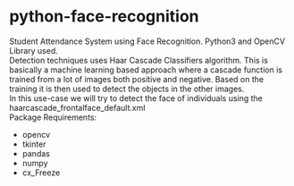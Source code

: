 # python-face-recognition
Student Attendance System using Face Recognition. Python3 and OpenCV Library used. <br>
Detection techniques uses Haar Cascade Classifiers algorithm. This is basically a machine learning based approach where a cascade function is trained from a lot of images both positive and negative. Based on the training it is then used to detect the objects in the other images. <br>
In this use-case we will try to detect the face of individuals using the haarcascade_frontalface_default.xml <br>
Package Requirements:
- opencv
- tkinter
- pandas
- numpy
- cx_Freeze
